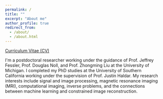 ```yaml
---
permalink: /
title: ""
excerpt: "About me"
author_profile: true
redirect_from: 
  - /about/
  - /about.html
---
```


[Curriculum Vitae (CV)](https://rmtheisen/roberttheisen.github.io/files/Resume_October_2023.pdf)

I'm a postdoctoral researcher working under the guidance of Prof. Jeffrey Fessler, Prof. Douglas Noll, and Prof. Zhongming Liu at the University of Michigan. I completed my PhD studies at the University of Southern California working under the supervision of Prof. Justin Haldar.  My research interests include signal and image processing, magnetic resonance imaging (MRI), computational imaging, inverse problems, and the connections between machine learning and constrained image reconstruction.
